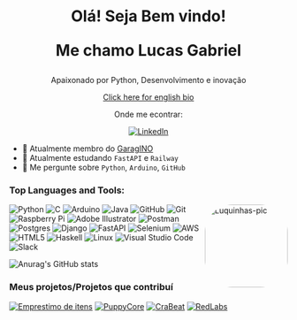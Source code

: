 <h1 align='center'>
  <p align='center'>Olá! Seja Bem vindo!</p>
  <p align='center'>Me chamo Lucas Gabriel</p>
</h1>
<div align='center'>
<p align='center'>Apaixonado por Python, Desenvolvimento e inovação</p>
  
[Click here for english bio](https://github.com/LucasGdBS/LucasGdBS/tree/English)

</div>


<div align='center'>
  Onde me econtrar:
  
  [![LinkedIn](https://img.shields.io/badge/linkedin-%230077B5.svg?style=for-the-badge&logo=linkedin&logoColor=white)](https://www.linkedin.com/in/lucasgdbs/)
  
</div>

- 🔭 Atualmente membro do [GaragINO](https://github.com/garagino)
- 🌱 Atualmente estudando `FastAPI` e `Railway`
- 💬 Me pergunte sobre `Python`, `Arduino`, `GitHub`

<h3>Top Languages and Tools:</h1>  
  <img align="right" alt="Luquinhas-pic" height="150" style="border-radius:50px;" src="https://user-images.githubusercontent.com/114539692/224581730-d0be42d7-c840-49bd-8770-deeee031dea3.jpeg">

![Python](https://img.shields.io/badge/python-3670A0?style=for-the-badge&logo=python&logoColor=ffdd54)
![C](https://img.shields.io/badge/c-%2300599C.svg?style=for-the-badge&logo=c&logoColor=white)
![Arduino](https://img.shields.io/badge/-Arduino-00979D?style=for-the-badge&logo=Arduino&logoColor=white)
![Java](https://img.shields.io/badge/java-%23ED8B00.svg?style=for-the-badge&logo=openjdk&logoColor=white)
![GitHub](https://img.shields.io/badge/github-%23121011.svg?style=for-the-badge&logo=github&logoColor=white)
![Git](https://img.shields.io/badge/git-%23F05033.svg?style=for-the-badge&logo=git&logoColor=white)
![Raspberry Pi](https://img.shields.io/badge/-RaspberryPi-C51A4A?style=for-the-badge&logo=Raspberry-Pi)
![Adobe Illustrator](https://img.shields.io/badge/adobe%20illustrator-%23FF9A00.svg?style=for-the-badge&logo=adobe%20illustrator&logoColor=white)
![Postman](https://img.shields.io/badge/Postman-FF6C37?style=for-the-badge&logo=postman&logoColor=white)
![Postgres](https://img.shields.io/badge/postgres-%23316192.svg?style=for-the-badge&logo=postgresql&logoColor=white)
![Django](https://img.shields.io/badge/django-%23092E20.svg?style=for-the-badge&logo=django&logoColor=white)
![FastAPI](https://img.shields.io/badge/FastAPI-005571?style=for-the-badge&logo=fastapi)
![Selenium](https://img.shields.io/badge/-selenium-%43B02A?style=for-the-badge&logo=selenium&logoColor=white)
![AWS](https://img.shields.io/badge/AWS-%23FF9900.svg?style=for-the-badge&logo=amazon-aws&logoColor=white)
![HTML5](https://img.shields.io/badge/html5-%23E34F26.svg?style=for-the-badge&logo=html5&logoColor=white)
![Haskell](https://img.shields.io/badge/Haskell-5e5086?style=for-the-badge&logo=haskell&logoColor=white)
![Linux](https://img.shields.io/badge/Linux-FCC624?style=for-the-badge&logo=linux&logoColor=black)
![Visual Studio Code](https://img.shields.io/badge/Visual%20Studio%20Code-0078d7.svg?style=for-the-badge&logo=visual-studio-code&logoColor=white)
![Slack](https://img.shields.io/badge/Slack-4A154B?style=for-the-badge&logo=slack&logoColor=white)

![Anurag's GitHub stats](https://github-readme-stats.vercel.app/api?username=Lucasgdbs&hide=contribs,issues&count_private=true&show_icons=true&theme=dark)

### Meus projetos/Projetos que contribuí

[![Emprestimo de itens](https://github-readme-stats.vercel.app/api/pin/?username=Lucasgdbs&repo=Emprestimo-de-itens&title_color=C9D1D9&icon_color=8B949E&text_color=8B949E&bg_color=0D1117)](https://github.com/LucasGdBS/Emprestimo-de-itens)
[![PuppyCore](https://github-readme-stats.vercel.app/api/pin/?username=Lucasgdbs&repo=PuppyCore&title_color=C9D1D9&icon_color=8B949E&text_color=8B949E&bg_color=0D1117)](https://github.com/LucasGdBS/PuppyCore)
[![CraBeat](https://github-readme-stats.vercel.app/api/pin/?username=Lucasgdbs&repo=CrabeatPlay&title_color=C9D1D9&icon_color=8B949E&text_color=8B949E&bg_color=0D1117)](https://github.com/LucasGdBS/CrabeatPlay)
[![RedLabs](https://github-readme-stats.vercel.app/api/pin/?username=Lucasgdbs&repo=RedLabs&title_color=C9D1D9&icon_color=8B949E&text_color=8B949E&bg_color=0D1117)](https://github.com/LucasGdBS/RedLabs)








